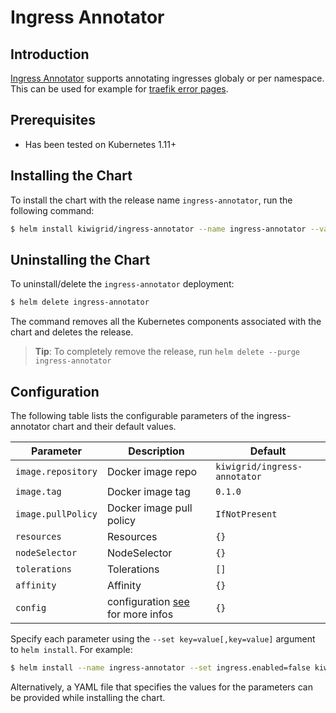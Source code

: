 # Ingress Annotator

## Introduction

[Ingress Annotator](https://github.com/kiwigrid/ingress-annotator/) supports annotating ingresses globaly or per namespace. This can be used for example for [traefik error pages](https://docs.traefik.io/configuration/commons/#custom-error-pages).

## Prerequisites

-   Has been tested on Kubernetes 1.11+

## Installing the Chart

To install the chart with the release name `ingress-annotator`, run the following command:

```bash
$ helm install kiwigrid/ingress-annotator --name ingress-annotator --values=my-values.yaml
```

## Uninstalling the Chart

To uninstall/delete the `ingress-annotator` deployment:

```bash
$ helm delete ingress-annotator
```

The command removes all the Kubernetes components associated with the chart and deletes the release.

> **Tip**: To completely remove the release, run `helm delete --purge ingress-annotator`

## Configuration

The following table lists the configurable parameters of the ingress-annotator chart and their default values.

| Parameter                                  | Description                               | Default                            |
| ------------------------------------------ | ----------------------------------------- | ---------------------------------- |
| `image.repository` | Docker image repo | `kiwigrid/ingress-annotator`|
| `image.tag` | Docker image tag | `0.1.0`|
| `image.pullPolicy` | Docker image pull policy | `IfNotPresent`|
| `resources` | Resources | `{}`|
| `nodeSelector` | NodeSelector | `{}`|
| `tolerations` | Tolerations | `[]`|
| `affinity` | Affinity | `{}`|
| `config` | configuration [see](https://github.com/kiwigrid/ingress-annotator/) for more infos | `{}`|


Specify each parameter using the `--set key=value[,key=value]` argument to `helm install`. For example:

```bash
$ helm install --name ingress-annotator --set ingress.enabled=false kiwigrid/ingress-annotator
```

Alternatively, a YAML file that specifies the values for the parameters can be provided while installing the chart.
